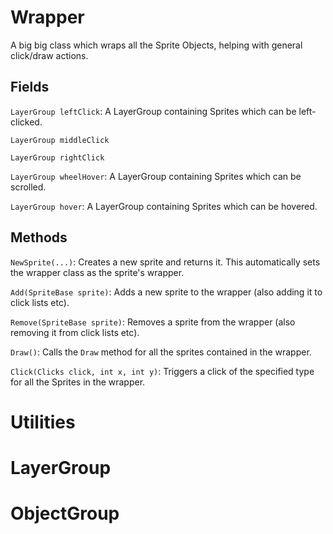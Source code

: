 # Wrapper
A big big class which wraps all the Sprite Objects, helping with general click/draw actions.
## Fields
`LayerGroup leftClick`: A LayerGroup containing Sprites which can be left-clicked.

`LayerGroup middleClick`

`LayerGroup rightClick`

`LayerGroup wheelHover`: A LayerGroup containing Sprites which can be scrolled.

`LayerGroup hover`: A LayerGroup containing Sprites which can be hovered.
## Methods
`NewSprite(...)`: Creates a new sprite and returns it. This automatically sets the wrapper class as the sprite's wrapper.

`Add(SpriteBase sprite)`: Adds a new sprite to the wrapper (also adding it to click lists etc).

`Remove(SpriteBase sprite)`: Removes a sprite from the wrapper (also removing it from click lists etc).

`Draw()`: Calls the `Draw` method for all the sprites contained in the wrapper.

`Click(Clicks click, int x, int y)`: Triggers a click of the specified type for all the Sprites in the wrapper.
# Utilities
# LayerGroup
# ObjectGroup